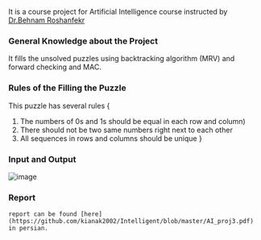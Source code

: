 It is a course project for Artificial Intelligence course instructed by [Dr.Behnam Roshanfekr](https://scholar.google.fr/citations?user=uU25R5IAAAAJ&hl=en)

### General Knowledge about the Project

It fills the unsolved puzzles using backtracking algorithm (MRV) and forward checking and MAC.

### Rules of the Filling the Puzzle
This puzzle has several rules {
1.	The numbers of 0s and 1s should be equal in each row and column)
2.	There should not be two same numbers right next to each other
3.	All sequences in rows and columns should be unique
}


### Input and Output


![image](https://user-images.githubusercontent.com/61980014/188200440-4a4e1874-9b10-4752-b149-6f780f89c7b6.png)


### Report

    report can be found [here](https://github.com/kianak2002/Intelligent/blob/master/AI_proj3.pdf) in persian.


